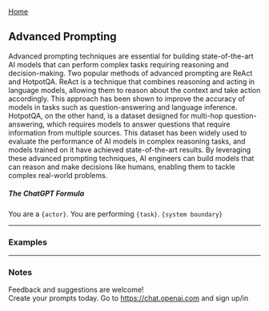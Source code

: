 [Home](https://natnew.github.io/Awesome-Prompt-Engineering/)

## Advanced Prompting
Advanced prompting techniques are essential for building state-of-the-art AI models that can perform complex tasks requiring reasoning and decision-making. 
Two popular methods of advanced prompting are ReAct and HotpotQA. ReAct is a technique that combines reasoning and acting in language models, 
allowing them to reason about the context and take action accordingly. This approach has been shown to improve the accuracy of models in tasks such as 
question-answering and language inference. HotpotQA, on the other hand, is a dataset designed for multi-hop question-answering, which requires models to 
answer questions that require information from multiple sources. This dataset has been widely used to evaluate the performance of AI models in complex reasoning tasks, 
and models trained on it have achieved state-of-the-art results. By leveraging these advanced prompting techniques, AI engineers can build models that can reason 
and make decisions like humans, enabling them to tackle complex real-world problems.

##### The ChatGPT Formula 
You are a ```{actor}```. You are performing ```{task}```. ```{system boundary}```

---
### Examples


---
### Notes
Feedback and suggestions are welcome! <br>
Create your prompts today.
Go to https://chat.openai.com and sign up/in <br>

